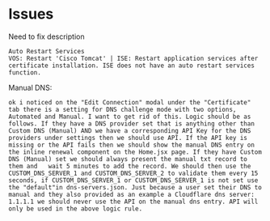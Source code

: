 # Issues

Need to fix description

    Auto Restart Services
    VOS: Restart 'Cisco Tomcat' | ISE: Restart application services after certificate installation. ISE does not have an auto restart services function.

Manual DNS:

    ok i noticed on the "Edit Connection" modal under the "Certificate" tab there is a setting for DNS challenge mode with two options, Automated and Manual. I want to get rid of this. Logic should be as follows. If they have a DNS provider set that is anything other than Custom DNS (Manual) AND we have a corresponding API Key for the DNS providers under settings then we should use API. If the API key is missing or the API fails then we should show the manual DNS entry on the inline renewal component on the Home.jsx page. If they have Custom DNS (Manual) set we should always present the manual txt record to them and   wait 5 minutes to add the record. We should then use the CUSTOM_DNS_SERVER_1 and CUSTOM_DNS_SERVER_2 to validate them every 15 seconds, if CUSTOM_DNS_SERVER_1 or CUSTOM_DNS_SERVER_1 is not set use the "default"in dns-servers.json. Just because a user set their DNS to    manual and they also provided as an example a Cloudflare dns server: 1.1.1.1 we should never use the API on the manual dns entry. API will only be used in the above logic rule.